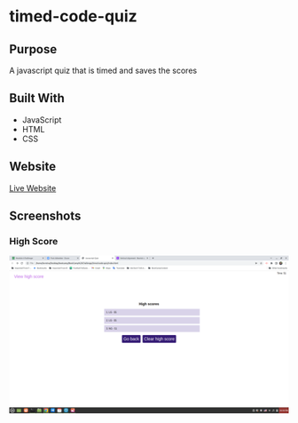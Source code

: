 # timed-code-quiz


## Purpose

A javascript quiz that is timed and saves the scores

## Built With
* JavaScript
* HTML
* CSS


## Website

[Live Website](https://slorreina369.github.io/timed-code-quiz/)

## Screenshots 

### High Score
![High Score](./doc%20assets/high%20score)
